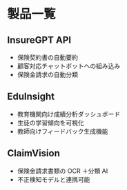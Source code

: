 # 製品一覧

## InsureGPT API

- 保険契約書の自動要約
- 顧客対応チャットボットへの組み込み
- 保険金請求の自動分類

## EduInsight

- 教育機関向け成績分析ダッシュボード
- 生徒の学習傾向を可視化
- 教師向けフィードバック生成機能

## ClaimVision

- 保険金請求書類の OCR ＋分類 AI
- 不正検知モデルと連携可能
